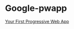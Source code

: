 # Google-pwapp

[Your First Progressive Web App](https://developers.google.com/web/fundamentals/getting-started/codelabs/your-first-pwapp/)
